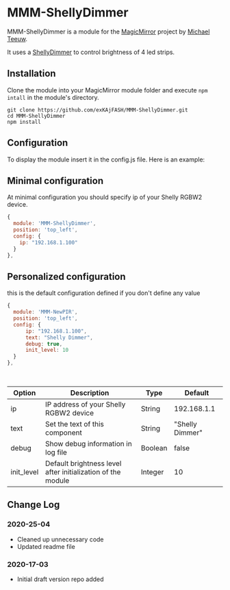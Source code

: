 # MMM-ShellyDimmer
MMM-ShellyDimmer is a module for the [MagicMirror](https://github.com/MichMich/MagicMirror) project by [Michael Teeuw](https://github.com/MichMich).

It uses a [ShellyDimmer](https://shelly.cloud/wifi-smart-shelly-rgbw-2/) to control brightness of 4 led strips.

## Installation
Clone the module into your MagicMirror module folder and execute `npm intall` in the module's directory.
```
git clone https://github.com/exKAjFASH/MMM-ShellyDimmer.git
cd MMM-ShellyDimmer
npm install
```

## Configuration
To display the module insert it in the config.js file. Here is an example:

## Minimal configuration
At minimal configuration you should specify ip of your Shelly RGBW2 device.
```js
{
  module: 'MMM-ShellyDimmer',
  position: 'top_left',
  config: {
    ip: "192.168.1.100"
  }
},
```
## Personalized configuration
this is the default configuration defined if you don't define any value

```js
{
  module: 'MMM-NewPIR',
  position: 'top_left',
  config: {
      ip: "192.168.1.100",
      text: "Shelly Dimmer",
      debug: true,
      init_level: 10
  }
},
```

<br>

| Option  | Description | Type | Default |
| ------- | --- | --- | --- |
| ip | IP address of your Shelly RGBW2 device | String | 192.168.1.1 |
| text | Set the text of this component | String | "Shelly Dimmer" |
| debug | Show debug information in log file | Boolean | false |
| init_level | Default brightness level after initialization of the module | Integer | 10 |

## Change Log

### 2020-25-04
- Cleaned up unnecessary code
- Updated readme file

### 2020-17-03
- Initial draft version repo added
